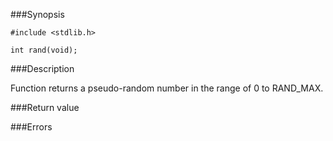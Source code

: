###Synopsis

`#include <stdlib.h>`

`int rand(void);`

###Description

Function returns a pseudo-random number in the range of 0 to RAND_MAX.

###Return value

###Errors
